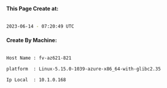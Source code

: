 
   
#### This Page Create at:

```bash

2023-06-14 - 07:20:49 UTC

```

#### Create By Machine:

```bash

Host Name : fv-az621-821

platform  : Linux-5.15.0-1039-azure-x86_64-with-glibc2.35

Ip Local  : 10.1.0.168

```

